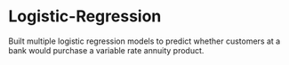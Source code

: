 # Logistic-Regression

Built multiple logistic regression models to predict whether customers at a bank would purchase a variable rate annuity product.
